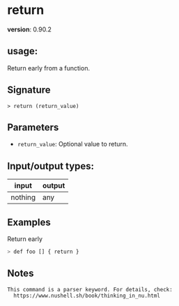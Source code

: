 # return

**version**: 0.90.2

## **usage**:

Return early from a function.

## Signature

`> return (return_value)`

## Parameters

- `return_value`: Optional value to return.

## Input/output types:

| input   | output |
| ------- | ------ |
| nothing | any    |

## Examples

Return early

```bash
> def foo [] { return }
```

## Notes

```text
This command is a parser keyword. For details, check:
  https://www.nushell.sh/book/thinking_in_nu.html
```
